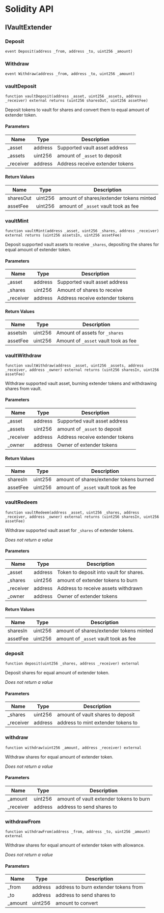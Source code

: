 # Solidity API

## IVaultExtender

### Deposit

```solidity
event Deposit(address _from, address _to, uint256 _amount)
```

### Withdraw

```solidity
event Withdraw(address _from, address _to, uint256 _amount)
```

### vaultDeposit

```solidity
function vaultDeposit(address _asset, uint256 _assets, address _receiver) external returns (uint256 sharesOut, uint256 assetFee)
```

Deposit tokens to vault for shares and convert them to equal amount of extender token.

#### Parameters

| Name | Type | Description |
| ---- | ---- | ----------- |
| _asset | address | Supported vault asset address |
| _assets | uint256 | amount of `_asset` to deposit |
| _receiver | address | Address receive extender tokens |

#### Return Values

| Name | Type | Description |
| ---- | ---- | ----------- |
| sharesOut | uint256 | amount of shares/extender tokens minted |
| assetFee | uint256 | amount of `_asset` vault took as fee |

### vaultMint

```solidity
function vaultMint(address _asset, uint256 _shares, address _receiver) external returns (uint256 assetsIn, uint256 assetFee)
```

Deposit supported vault assets to receive `_shares`, depositing the shares for equal amount of extender token.

#### Parameters

| Name | Type | Description |
| ---- | ---- | ----------- |
| _asset | address | Supported vault asset address |
| _shares | uint256 | Amount of shares to receive |
| _receiver | address | Address receive extender tokens |

#### Return Values

| Name | Type | Description |
| ---- | ---- | ----------- |
| assetsIn | uint256 | Amount of assets for `_shares` |
| assetFee | uint256 | Amount of `_asset` vault took as fee |

### vaultWithdraw

```solidity
function vaultWithdraw(address _asset, uint256 _assets, address _receiver, address _owner) external returns (uint256 sharesIn, uint256 assetFee)
```

Withdraw supported vault asset, burning extender tokens and withdrawing shares from vault.

#### Parameters

| Name | Type | Description |
| ---- | ---- | ----------- |
| _asset | address | Supported vault asset address |
| _assets | uint256 | amount of `_asset` to deposit |
| _receiver | address | Address receive extender tokens |
| _owner | address | Owner of extender tokens |

#### Return Values

| Name | Type | Description |
| ---- | ---- | ----------- |
| sharesIn | uint256 | amount of shares/extender tokens burned |
| assetFee | uint256 | amount of `_asset` vault took as fee |

### vaultRedeem

```solidity
function vaultRedeem(address _asset, uint256 _shares, address _receiver, address _owner) external returns (uint256 sharesIn, uint256 assetFee)
```

Withdraw supported vault asset for  `_shares` of extender tokens.

_Does not return a value_

#### Parameters

| Name | Type | Description |
| ---- | ---- | ----------- |
| _asset | address | Token to deposit into vault for shares. |
| _shares | uint256 | amount of extender tokens to burn |
| _receiver | address | Address to receive assets withdrawn |
| _owner | address | Owner of extender tokens |

#### Return Values

| Name | Type | Description |
| ---- | ---- | ----------- |
| sharesIn | uint256 | amount of shares/extender tokens minted |
| assetFee | uint256 | amount of `_asset` vault took as fee |

### deposit

```solidity
function deposit(uint256 _shares, address _receiver) external
```

Deposit shares for equal amount of extender token.

_Does not return a value_

#### Parameters

| Name | Type | Description |
| ---- | ---- | ----------- |
| _shares | uint256 | amount of vault shares to deposit |
| _receiver | address | address to mint extender tokens to |

### withdraw

```solidity
function withdraw(uint256 _amount, address _receiver) external
```

Withdraw shares for equal amount of extender token.

_Does not return a value_

#### Parameters

| Name | Type | Description |
| ---- | ---- | ----------- |
| _amount | uint256 | amount of vault extender tokens to burn |
| _receiver | address | address to send shares to |

### withdrawFrom

```solidity
function withdrawFrom(address _from, address _to, uint256 _amount) external
```

Withdraw shares for equal amount of extender token with allowance.

_Does not return a value_

#### Parameters

| Name | Type | Description |
| ---- | ---- | ----------- |
| _from | address | address to burn extender tokens from |
| _to | address | address to send shares to |
| _amount | uint256 | amount to convert |

